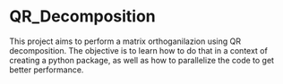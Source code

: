 # QR_Decomposition

This project aims to perform a matrix orthoganilazion using QR decomposition. 
The objective is to learn how to do that in a context of creating a python package, as well as how to parallelize the code to get better performance.
